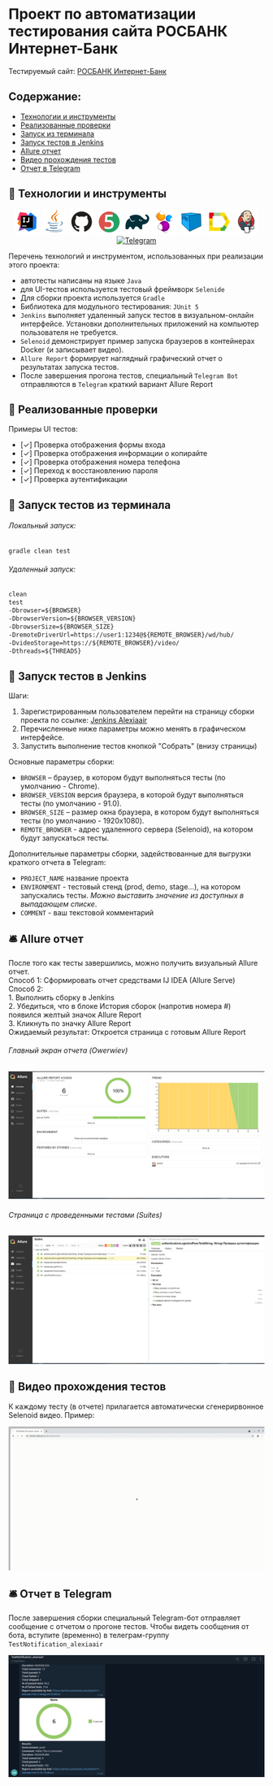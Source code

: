 # Проект по автоматизации тестирования сайта РОСБАНК Интернет-Банк
Тестируемый сайт: <a target="_blank" href="https://online.rosbank.ru/ibank/">РОСБАНК Интернет-Банк</a>

## Содержание:
- [Технологии и инструменты](#watermelon-технологии-и-инструменты)
- [Реализованные проверки](#watermelon-Реализованные-проверки)
- [Запуск из терминала](#watermelon-Запуск-тестов-из-терминала)
- [Запуск тестов в Jenkins](#watermelon-Запуск-тестов-в-Jenkins)
- [Allure отчет](#bellhop_bell-Allure-отчет)
- [Видео прохождения тестов](#watermelon-Видео-прохождения-тестов)
- [Отчет в Telegram](#bellhop_bell-Отчет-в-Telegram)

## :watermelon: Технологии и инструменты

<p align="center">
<a href="https://www.jetbrains.com/idea/"><img src="src\test\resources\images\logo\Idea.svg" width="50" height="50"  alt="IDEA"/></a>
<a href="https://www.java.com/"><img src="src\test\resources\images\logo\Java.svg" width="50" height="50"  alt="Java"/></a>
<a href="https://github.com/"><img src="src\test\resources\images\logo\GitHub.svg" width="50" height="50"  alt="Github"/></a>
<a href="https://junit.org/junit5/"><img src="src\test\resources\images\logo\Junit5.svg" width="50" height="50"  alt="JUnit 5"/></a>
<a href="https://gradle.org/"><img src="src\test\resources\images\logo\Gradle.svg" width="50" height="50"  alt="Gradle"/></a>
<a href="https://selenide.org/"><img src="src\test\resources\images\logo\Selenide.svg" width="50" height="50"  alt="Selenide"/></a>
<a href="https://aerokube.com/selenoid/"><img src="src\test\resources\images\logo\Selenoid.svg" width="50" height="50"  alt="Selenoid"/></a>
<a href="https://github.com/allure-framework/allure2"><img src="src\test\resources\images\logo\Allure.svg" width="50" height="50"  alt="Allure"/></a>
<a href="https://www.jenkins.io/"><img src="src\test\resources\images\logo\Jenkins.svg" width="50" height="50"  alt="Jenkins"/></a>
<a href="https://web.telegram.org/"><img width="50" height="50"  alt="Telegram" src="D:\MAIN_FOLDER\git_repositories\qa-guru-11-15-rb\src\test\resources\images\logo\Telegram.svg"></a>
</p>

Перечень технологий и инструментом, использованных при реализации этого проекта:
- автотесты написаны на языке `Java`
- для UI-тестов используется тестовый фреймворк `Selenide`
- Для сборки проекта используется `Gradle`
- Библиотека для модульного тестирования: `JUnit 5`
- `Jenkins` выполняет удаленный запуск тестов в визуальном-онлайн интерфейсе. Установки дополнительных приложений на компьютер пользователя не требуется.
- `Selenoid` демонстрирует пример запуска браузеров в контейнерах Docker (и записывает видео).
- `Allure Report` формирует наглядный графический отчет о результатах  запуска тестов.
- После завершения прогона тестов, специальный `Telegram Bot` отправляются в `Telegram` краткий вариант Allure Report

## :watermelon: Реализованные проверки
Примеры UI тестов:
- [✓] Проверка отображения формы входа
- [✓] Проверка отображения информации о копирайте
- [✓] Проверка отображения номера телефона
- [✓] Переход к восстановлению пароля
- [✓] Проверка аутентификации

## :watermelon: Запуск тестов из терминала
###### Локальный запуск:
```
gradle clean test
```
###### Удаленный запуск:
```
clean
test
-Dbrowser=${BROWSER}
-DbrowserVersion=${BROWSER_VERSION}
-DbrowserSize=${BROWSER_SIZE}
-DremoteDriverUrl=https://user1:1234@${REMOTE_BROWSER}/wd/hub/
-DvideoStorage=https://${REMOTE_BROWSER}/video/
-Dthreads=${THREADS}
```

## :watermelon: Запуск тестов в Jenkins
Шаги:
1. Зарегистрированным пользователем перейти на страницу сборки проекта по ссылке: <a target="_blank" href="https://jenkins.autotests.cloud/job/011-alexiaair-hw15-rb/">Jenkins Alexiaair</a>
2. Перечисленные ниже параметры можно менять в графическом интерфейсе.
3. Запустить выполнение тестов кнопкой "Собрать" (внизу страницы)

Основные параметры сборки:
- `BROWSER` – браузер, в котором будут выполняться тесты (по умолчанию - Chrome).
- `BROWSER_VERSION` версия браузера, в которой будут выполняться тесты (по умолчанию - 91.0).
- `BROWSER_SIZE` – размер окна браузера, в котором будут выполняться тесты (по умолчанию - 1920x1080).
- `REMOTE_BROWSER` - адрес удаленного сервера (Selenoid), на котором будут запускаться тесты.

Дополнительные параметры сборки, задействованные для выгрузки краткого отчета в Telegram:
- `PROJECT_NAME`  название проекта
- `ENVIRONMENT` - тестовый стенд (prod, demo, stage...), на котором запускались тесты. <i>Можно выставить значение из доступных в выпадающем списке</i>.
- `COMMENT` - ваш текстовой комментарий

## :bellhop_bell: Allure отчет
После того как тесты завершились, можно получить визуальный Allure отчет.
<br>Способ 1: Сформировать отчет средствами IJ IDEA (Allure Serve)
<br>Способ 2:
<br>1. Выполнить сборку в Jenkins
<br>2. Убедиться, что в блоке История сборок (напротив номера #) появился желтый значок Allure Report
<br>3. Кликнуть по значку Allure Report
<br>Ожидаемый результат: Откроется страница с готовым Allure Report

###### Главный экран отчета (Owerwiev)
<p align="center">
<img title="Allure Graphics" src="src\test\resources\images\allure_mian.png">
</p>

###### Страница с проведенными тестами (Suites)
<p align="center">
<img title="Allure Graphics" src="src\test\resources\images\allure_tests.png">
</p>

## :watermelon: Видео прохождения тестов
К каждому тесту (в отчете) прилагается автоматически сгенерирвонное Selenoid видео. Пример:
<p align="center">
  <img title="Selenoid Video" src="src\test\resources\images\video_test.gif" alt="video">
</p>

## :bellhop_bell: Отчет в Telegram
После завершения сборки специальный Telegram-бот отправляет сообщение с отчетом о прогоне тестов.
Чтобы видеть сообщения от бота, вступите (временно) в телеграм-группу `TestNotification_alexiaair`

<p align="center">
<img title="Telegram Bot" src="src\test\resources\images\telegram.png">
</p>